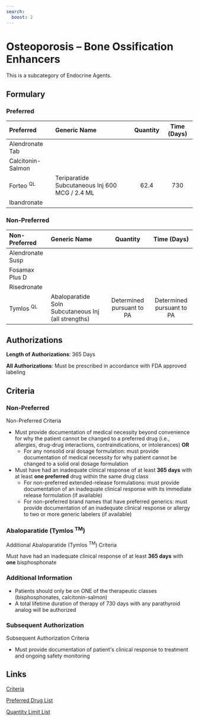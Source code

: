 ```yaml
---
search:
  boost: 2 
---
```


# Osteoporosis – Bone Ossification Enhancers

This is a subcategory of Endocrine Agents.

## Formulary

### Preferred

| Preferred            | Generic Name                                   | Quantity | Time (Days) |
| :------------------- | :--------------------------------------------- | :------: | :---------: |
| Alendronate Tab      |                                                |          |             |
| Calcitonin-Salmon    |                                                |          |             |
| Forteo <sup>QL</sup> | Teriparatide Subcutaneous Inj 600 MCG / 2.4 ML |   62.4   |     730     |
| Ibandronate          |                                                |          |             |

### Non-Preferred

| Non-Preferred        | Generic Name                                        |         Quantity          |        Time (Days)        |
| :------------------- | :-------------------------------------------------- | :-----------------------: | :-----------------------: |
| Alendronate Susp     |                                                     |                           |                           |
| Fosamax Plus D       |                                                     |                           |                           |
| Risedronate          |                                                     |                           |                           |
| Tymlos <sup>QL</sup> | Abaloparatide Soln Subcutaneous Inj (all strengths) | Determined pursuant to PA | Determined pursuant to PA |

## Authorizations

**Length of Authorizations**: 365 Days

**All Authorizations**: Must be prescribed in accordance with FDA approved labeling

## Criteria

### Non-Preferred

Non-Preferred Criteria

- Must provide documentation of medical necessity beyond convenience for why the patient cannot be changed to a preferred drug (i.e., allergies, drug-drug interactions, contraindications, or intolerances) **OR**
    - For any nonsolid oral dosage formulation: must provide documentation of medical necessity for why patient cannot be changed to a solid oral dosage formulation
- Must have had an inadequate clinical response of at least **365 days** with at least **one preferred** drug within the same drug class
    - For non-preferred extended-release formulations: must provide documentation of an inadequate clinical response with its immediate release formulation (if available)
    - For non-preferred brand names that have preferred generics: must provide documentation of an inadequate clinical response or allergy to two or more generic labelers (if available)

### Abaloparatide (Tymlos <sup>TM</sup>)

Additional Abaloparatide (Tymlos <sup>TM</sup>) Criteria

Must have had an inadequate clinical response of at least **365 days** with **one** bisphosphonate

### Additional Information

- Patients should only be on ONE of the therapeutic classes (bisphosphonates, calcitonin-salmon)
- A total lifetime duration of therapy of 730 days with any parathyroid analog will be authorized

### Subsequent Authorization

Subsequent Authorization Criteria

- Must provide documentation of patient's clinical response to treatment and ongoing safety monitoring

## Links

[Criteria](https://pharmacy.medicaid.ohio.gov/sites/default/files/20230101_UPDL%20_Criteria_APPROVED.pdf#page=59)

[Preferred Drug List](https://pharmacy.medicaid.ohio.gov/sites/default/files/20230101_UPDL_APPROVED_12.13.22.pdf#page=13)

[Quantity Limit List](https://pharmacy.medicaid.ohio.gov/sites/default/files/20230101_Ohio_Medicaid_Quantity_Document_APPROVED.pdf)
